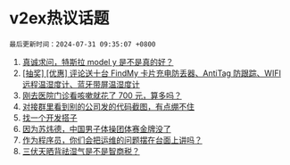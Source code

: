 # v2ex热议话题

`最后更新时间：2024-07-31 09:35:07 +0800`

1. [真诚求问，特斯拉 model y 是不是真的好？](https://www.v2ex.com/t/1061134)
1. [[抽奖] [优惠] 评论送十台 FindMy 卡片充电防丢器、AntiTag 防跟踪、WIFI 远程温湿度计、蓝牙带屏温湿度计](https://www.v2ex.com/t/1061188)
1. [刚去医院门诊看咳嗽就花了 700 元，算多吗？](https://www.v2ex.com/t/1061227)
1. [对接群里看到别的公司发的代码截图，有点绷不住](https://www.v2ex.com/t/1061237)
1. [找一个开发搭子](https://www.v2ex.com/t/1061094)
1. [因为苏炜德，中国男子体操团体赛金牌没了](https://www.v2ex.com/t/1061307)
1. [作为程序员，你们会把运维的问题摆在台面上讲吗？](https://www.v2ex.com/t/1061112)
1. [三伏天晒背祛湿气是不是智商税？](https://www.v2ex.com/t/1061073)

